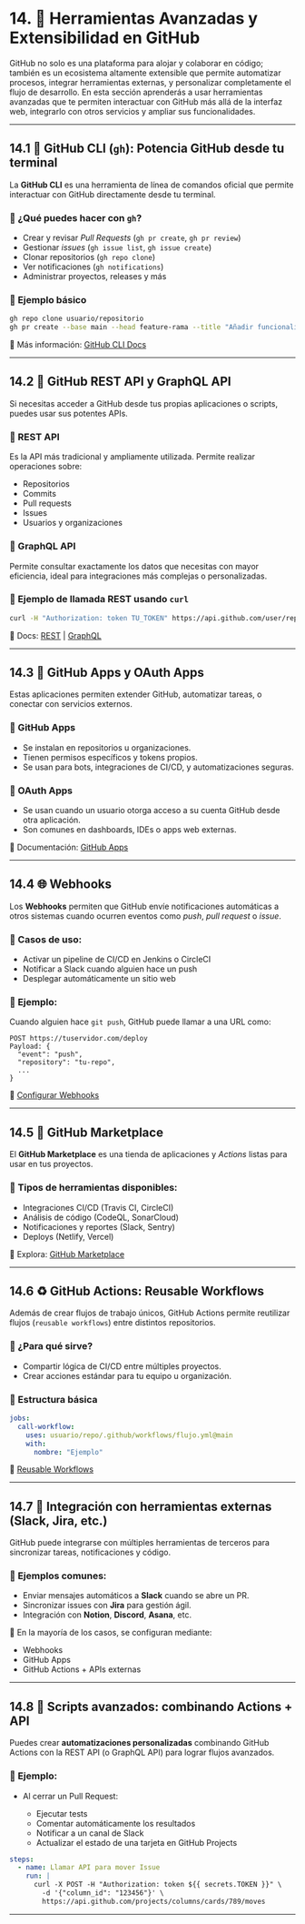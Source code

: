 # 14. 🔧 Herramientas Avanzadas y Extensibilidad en GitHub

GitHub no solo es una plataforma para alojar y colaborar en código; también es un ecosistema altamente extensible que permite automatizar procesos, integrar herramientas externas, y personalizar completamente el flujo de desarrollo. En esta sección aprenderás a usar herramientas avanzadas que te permiten interactuar con GitHub más allá de la interfaz web, integrarlo con otros servicios y ampliar sus funcionalidades.

---

## 14.1 🧰 GitHub CLI (`gh`): Potencia GitHub desde tu terminal

La **GitHub CLI** es una herramienta de línea de comandos oficial que permite interactuar con GitHub directamente desde tu terminal.

### 🔹 ¿Qué puedes hacer con `gh`?

* Crear y revisar *Pull Requests* (`gh pr create`, `gh pr review`)
* Gestionar *issues* (`gh issue list`, `gh issue create`)
* Clonar repositorios (`gh repo clone`)
* Ver notificaciones (`gh notifications`)
* Administrar proyectos, releases y más

### 🔹 Ejemplo básico

```bash
gh repo clone usuario/repositorio
gh pr create --base main --head feature-rama --title "Añadir funcionalidad"
```

📘 Más información: [GitHub CLI Docs](https://cli.github.com/)

---

## 14.2 🔌 GitHub REST API y GraphQL API

Si necesitas acceder a GitHub desde tus propias aplicaciones o scripts, puedes usar sus potentes APIs.

### 🔹 REST API

Es la API más tradicional y ampliamente utilizada. Permite realizar operaciones sobre:

* Repositorios
* Commits
* Pull requests
* Issues
* Usuarios y organizaciones

### 🔹 GraphQL API

Permite consultar exactamente los datos que necesitas con mayor eficiencia, ideal para integraciones más complejas o personalizadas.

### 🧪 Ejemplo de llamada REST usando `curl`

```bash
curl -H "Authorization: token TU_TOKEN" https://api.github.com/user/repos
```

📘 Docs: [REST](https://docs.github.com/en/rest) | [GraphQL](https://docs.github.com/en/graphql)

---

## 14.3 🧩 GitHub Apps y OAuth Apps

Estas aplicaciones permiten extender GitHub, automatizar tareas, o conectar con servicios externos.

### 🔹 GitHub Apps

* Se instalan en repositorios u organizaciones.
* Tienen permisos específicos y tokens propios.
* Se usan para bots, integraciones de CI/CD, y automatizaciones seguras.

### 🔹 OAuth Apps

* Se usan cuando un usuario otorga acceso a su cuenta GitHub desde otra aplicación.
* Son comunes en dashboards, IDEs o apps web externas.

📘 Documentación: [GitHub Apps](https://docs.github.com/en/apps)

---

## 14.4 🌐 Webhooks

Los **Webhooks** permiten que GitHub envíe notificaciones automáticas a otros sistemas cuando ocurren eventos como *push*, *pull request* o *issue*.

### 🔹 Casos de uso:

* Activar un pipeline de CI/CD en Jenkins o CircleCI
* Notificar a Slack cuando alguien hace un push
* Desplegar automáticamente un sitio web

### 🔹 Ejemplo:

Cuando alguien hace `git push`, GitHub puede llamar a una URL como:

```http
POST https://tuservidor.com/deploy
Payload: {
  "event": "push",
  "repository": "tu-repo",
  ...
}
```

📘 [Configurar Webhooks](https://docs.github.com/en/webhooks)

---

## 14.5 🛒 GitHub Marketplace

El **GitHub Marketplace** es una tienda de aplicaciones y *Actions* listas para usar en tus proyectos.

### 🔹 Tipos de herramientas disponibles:

* Integraciones CI/CD (Travis CI, CircleCI)
* Análisis de código (CodeQL, SonarCloud)
* Notificaciones y reportes (Slack, Sentry)
* Deploys (Netlify, Vercel)

📘 Explora: [GitHub Marketplace](https://github.com/marketplace)

---

## 14.6 ♻️ GitHub Actions: Reusable Workflows

Además de crear flujos de trabajo únicos, GitHub Actions permite reutilizar flujos (`reusable workflows`) entre distintos repositorios.

### 🔹 ¿Para qué sirve?

* Compartir lógica de CI/CD entre múltiples proyectos.
* Crear acciones estándar para tu equipo u organización.

### 🔹 Estructura básica

```yaml
jobs:
  call-workflow:
    uses: usuario/repo/.github/workflows/flujo.yml@main
    with:
      nombre: "Ejemplo"
```

📘 [Reusable Workflows](https://docs.github.com/en/actions/using-workflows/reusing-workflows)

---

## 14.7 🔗 Integración con herramientas externas (Slack, Jira, etc.)

GitHub puede integrarse con múltiples herramientas de terceros para sincronizar tareas, notificaciones y código.

### 🔹 Ejemplos comunes:

* Enviar mensajes automáticos a **Slack** cuando se abre un PR.
* Sincronizar issues con **Jira** para gestión ágil.
* Integración con **Notion**, **Discord**, **Asana**, etc.

📘 En la mayoría de los casos, se configuran mediante:

* Webhooks
* GitHub Apps
* GitHub Actions + APIs externas

---

## 14.8 🧠 Scripts avanzados: combinando Actions + API

Puedes crear **automatizaciones personalizadas** combinando GitHub Actions con la REST API (o GraphQL API) para lograr flujos avanzados.

### 🔹 Ejemplo:

* Al cerrar un Pull Request:

  * Ejecutar tests
  * Comentar automáticamente los resultados
  * Notificar a un canal de Slack
  * Actualizar el estado de una tarjeta en GitHub Projects

```yaml
steps:
  - name: Llamar API para mover Issue
    run: |
      curl -X POST -H "Authorization: token ${{ secrets.TOKEN }}" \
        -d '{"column_id": "123456"}' \
        https://api.github.com/projects/columns/cards/789/moves
```

---
